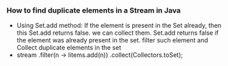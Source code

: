 

### How to find duplicate elements in a Stream in Java

- Using Set.add method:
    If the element is present in the Set already, then this Set.add returns false. we can collect them.
    Set.add returns false if the element was already present in the set. filter such element and Collect duplicate elements in the set
- stream .filter(n -> litems.add(n)) .collect(Collectors.toSet);